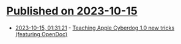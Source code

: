 # [Published on 2023-10-15](index.md)

* [2023-10-15, 01:31:21](https://lobste.rs/s/hzse9f/teaching_apple_cyberdog_1_0_new_tricks) - [Teaching Apple Cyberdog 1.0 new tricks (featuring OpenDoc)](https://oldvcr.blogspot.com/2023/10/teaching-apple-cyberdog-10-new-tricks.html)
